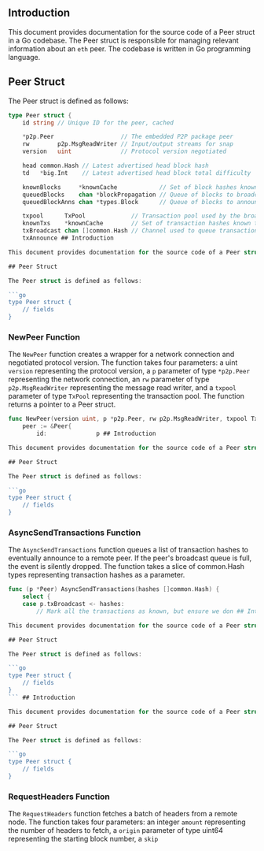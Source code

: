 ## Introduction

This document provides documentation for the source code of a Peer struct in a Go codebase. The Peer struct is responsible for managing relevant information about an `eth` peer. The codebase is written in Go programming language.

## Peer Struct

The Peer struct is defined as follows:

```go
type Peer struct {
    id string // Unique ID for the peer, cached

    *p2p.Peer                   // The embedded P2P package peer
    rw        p2p.MsgReadWriter // Input/output streams for snap
    version   uint              // Protocol version negotiated

    head common.Hash // Latest advertised head block hash
    td   *big.Int    // Latest advertised head block total difficulty

    knownBlocks     *knownCache            // Set of block hashes known to be known by this peer
    queuedBlocks    chan *blockPropagation // Queue of blocks to broadcast to the peer
    queuedBlockAnns chan *types.Block      // Queue of blocks to announce to the peer

    txpool      TxPool             // Transaction pool used by the broadcasters for liveness checks
    knownTxs    *knownCache        // Set of transaction hashes known to be known by this peer
    txBroadcast chan []common.Hash // Channel used to queue transaction propagation requests
    txAnnounce ## Introduction

This document provides documentation for the source code of a Peer struct in a Go codebase. The Peer struct is responsible for managing a network connection and negotiated protocol version with another peer. The codebase is written in Go programming language.

## Peer Struct

The Peer struct is defined as follows:

```go
type Peer struct {
    // fields
}
```

### NewPeer Function

The `NewPeer` function creates a wrapper for a network connection and negotiated protocol version. The function takes four parameters: a uint `version` representing the protocol version, a `p` parameter of type `*p2p.Peer` representing the network connection, an `rw` parameter of type `p2p.MsgReadWriter` representing the message read writer, and a `txpool` parameter of type `TxPool` representing the transaction pool. The function returns a pointer to a Peer struct.

```go
func NewPeer(version uint, p *p2p.Peer, rw p2p.MsgReadWriter, txpool TxPool) *Peer {
    peer := &Peer{
        id:              p ## Introduction

This document provides documentation for the source code of a Peer struct in a Go codebase. The Peer struct is responsible for managing a connection to a remote peer in a peer-to-peer network. The codebase is written in Go programming language.

## Peer Struct

The Peer struct is defined as follows:

```go
type Peer struct {
    // fields
}
```

### AsyncSendTransactions Function

The `AsyncSendTransactions` function queues a list of transaction hashes to eventually announce to a remote peer. If the peer's broadcast queue is full, the event is silently dropped. The function takes a slice of common.Hash types representing transaction hashes as a parameter.

```go
func (p *Peer) AsyncSendTransactions(hashes []common.Hash) {
    select {
    case p.txBroadcast <- hashes:
        // Mark all the transactions as known, but ensure we don ## Introduction

This document provides documentation for the source code of a Peer struct in a Go codebase. The Peer struct is responsible for handling communication with a remote peer in a blockchain network. The codebase is written in Go programming language.

## Peer Struct

The Peer struct is defined as follows:

```go
type Peer struct {
    // fields
}
``` ## Introduction

This document provides documentation for the source code of a Peer struct in a Go codebase. The Peer struct is responsible for handling communication with other nodes in a blockchain network. The codebase is written in Go programming language.

## Peer Struct

The Peer struct is defined as follows:

```go
type Peer struct {
    // fields
}
```

### RequestHeaders Function

The `RequestHeaders` function fetches a batch of headers from a remote node. The function takes four parameters: an integer `amount` representing the number of headers to fetch, a `origin` parameter of type uint64 representing the starting block number, a `skip`